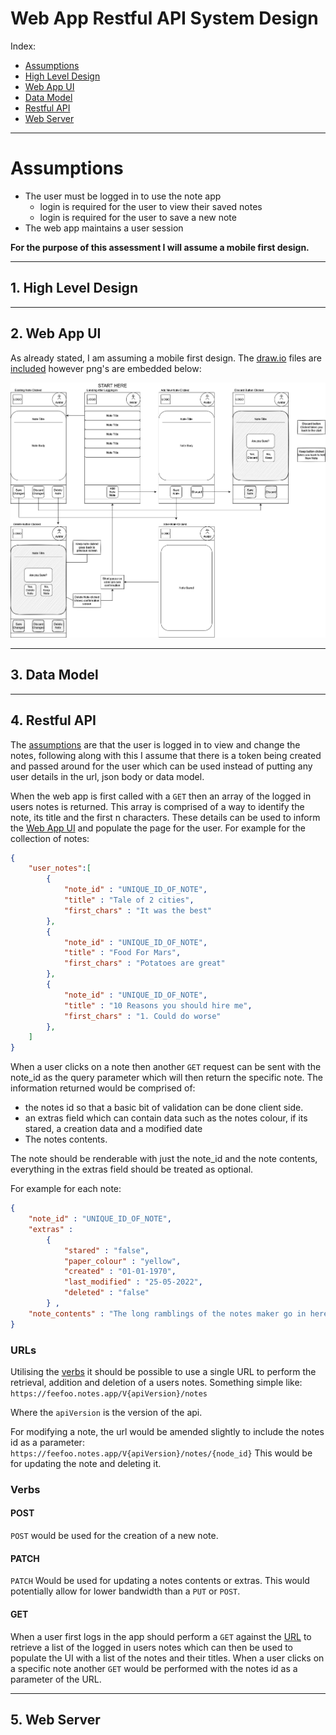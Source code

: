 # Web App Restful API System Design
Index:

* [Assumptions](#assumptions)
* [High Level Design](#1-high-level-design)
* [Web App UI](#2-web-app-ui)
* [Data Model](#3-data-model)
* [Restful API](#4-restful-api)
* [Web Server](#5-web-server)

---
# Assumptions
* The user must be logged in to use the note app
    * login is required for the user to view their saved notes
    * login is required for the user to save a new note
* The web app maintains a user session

**For the purpose of this assessment I will assume a mobile first design.**

---
## 1. High Level Design

---
## 2. Web App UI
As already stated, I am assuming a mobile first design. The [draw.io](https://app.diagrams.net/) files are [included](/app/src/main/java/feefo_assessment/ApiDesign/resources/drawIOfile/wire_frame.drawio) however png's are embedded below:

![App Wireframe](/app/src/main/java/feefo_assessment/ApiDesign/resources/images/wire_frame.png)

---
## 3. Data Model

---
## 4. Restful API
The [assumptions](#assumptions) are that the user is logged in to view and change the notes, following along with this I assume that there is a token being created and passed around for the user which can be used instead of putting any user details in the url, json body or data model.

When the web app is first called with a ```GET``` then an array of the logged in users notes is returned. This array is comprised of a way to identify the note, its title and the first n characters. These details can be used to inform the [Web App UI](#2-web-app-ui) and populate the page for the user. 
For example for the collection of notes:

```json
{
    "user_notes":[
        {
            "note_id" : "UNIQUE_ID_OF_NOTE",
            "title" : "Tale of 2 cities",
            "first_chars" : "It was the best"
        },
        {
            "note_id" : "UNIQUE_ID_OF_NOTE",
            "title" : "Food For Mars",
            "first_chars" : "Potatoes are great"
        },
        {
            "note_id" : "UNIQUE_ID_OF_NOTE",
            "title" : "10 Reasons you should hire me",
            "first_chars" : "1. Could do worse"
        },
    ]
}
```

When a user clicks on a note then another ```GET``` request can be sent with the note_id as the query parameter which will then return the specific note. The information returned would be comprised of:
* the notes id so that a basic bit of validation can be done client side.
* an extras field which can contain data such as the notes colour, if its stared, a creation data and a modified date
* The notes contents.

The note should be renderable with just the note_id and the note contents, everything in the extras field should be treated as optional.

For example for each note:

```json
{
    "note_id" : "UNIQUE_ID_OF_NOTE",
    "extras" :
        { 
            "stared" : "false",
            "paper_colour" : "yellow",
            "created" : "01-01-1970",
            "last_modified" : "25-05-2022",
            "deleted" : "false" 
        } ,
    "note_contents" : "The long ramblings of the notes maker go in here" 
}
```

### URLs
Utilising the [verbs](#verbs) it should be possible to use a single URL to perform the retrieval, addition and deletion of a users notes. Something simple like:
```https://feefoo.notes.app/V{apiVersion}/notes```

Where the ```apiVersion``` is the version of the api.

For modifying a note, the url would be amended slightly to include the notes id as a parameter:
```https://feefoo.notes.app/V{apiVersion}/notes/{node_id}```
This would be for updating the note and deleting it.

### Verbs
#### POST
```POST``` would be used for the creation of a new note.

#### PATCH
```PATCH``` Would be used for updating a notes contents or extras. This would potentially allow for lower bandwidth than a ```PUT``` or ```POST```.
#### GET
When a user first logs in the app should perform a ```GET``` against the [URL](#urls) to retrieve a list of the logged in users notes which can then be used to populate the UI with a list of the notes and their titles. When a user clicks on a specific note another ```GET``` would be performed with the notes id as a parameter of the URL.

---
## 5. Web Server